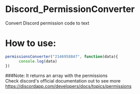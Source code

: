 # Discord_PermissionConverter
Convert Discord permission code to text

# How to use:
```javascript
permissionsConverter("2146958847", function(data){  
      console.log(data)  
})
```
###Note:
It returns an array with the permissions  
Check discord's official documentation out to see more https://discordapp.com/developers/docs/topics/permissions
